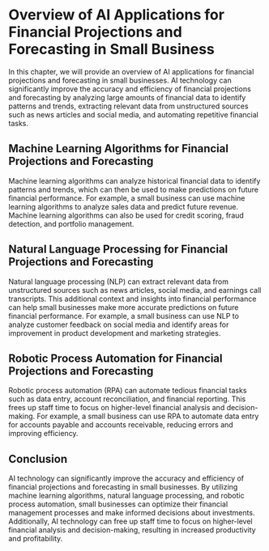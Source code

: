 Overview of AI Applications for Financial Projections and Forecasting in Small Business
=================================================================================================================================================================

In this chapter, we will provide an overview of AI applications for financial projections and forecasting in small businesses. AI technology can significantly improve the accuracy and efficiency of financial projections and forecasting by analyzing large amounts of financial data to identify patterns and trends, extracting relevant data from unstructured sources such as news articles and social media, and automating repetitive financial tasks.

Machine Learning Algorithms for Financial Projections and Forecasting
---------------------------------------------------------------------

Machine learning algorithms can analyze historical financial data to identify patterns and trends, which can then be used to make predictions on future financial performance. For example, a small business can use machine learning algorithms to analyze sales data and predict future revenue. Machine learning algorithms can also be used for credit scoring, fraud detection, and portfolio management.

Natural Language Processing for Financial Projections and Forecasting
---------------------------------------------------------------------

Natural language processing (NLP) can extract relevant data from unstructured sources such as news articles, social media, and earnings call transcripts. This additional context and insights into financial performance can help small businesses make more accurate predictions on future financial performance. For example, a small business can use NLP to analyze customer feedback on social media and identify areas for improvement in product development and marketing strategies.

Robotic Process Automation for Financial Projections and Forecasting
--------------------------------------------------------------------

Robotic process automation (RPA) can automate tedious financial tasks such as data entry, account reconciliation, and financial reporting. This frees up staff time to focus on higher-level financial analysis and decision-making. For example, a small business can use RPA to automate data entry for accounts payable and accounts receivable, reducing errors and improving efficiency.

Conclusion
----------

AI technology can significantly improve the accuracy and efficiency of financial projections and forecasting in small businesses. By utilizing machine learning algorithms, natural language processing, and robotic process automation, small businesses can optimize their financial management processes and make informed decisions about investments. Additionally, AI technology can free up staff time to focus on higher-level financial analysis and decision-making, resulting in increased productivity and profitability.
